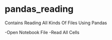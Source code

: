 # pandas_reading
Contains Reading All Kinds Of Files Using Pandas

-Open Notebook File
-Read All Cells
